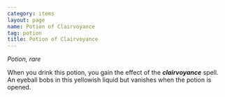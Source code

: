 ```yaml
---
category: items
layout: page
name: Potion of Clairvoyance
tag: potion
title: Potion of Clairvoyance 
---
```

_Potion, rare_ 

When you drink this potion, you gain the effect of the **_clairvoyance_** spell. An eyeball bobs in this yellowish liquid but vanishes when the potion is opened. 